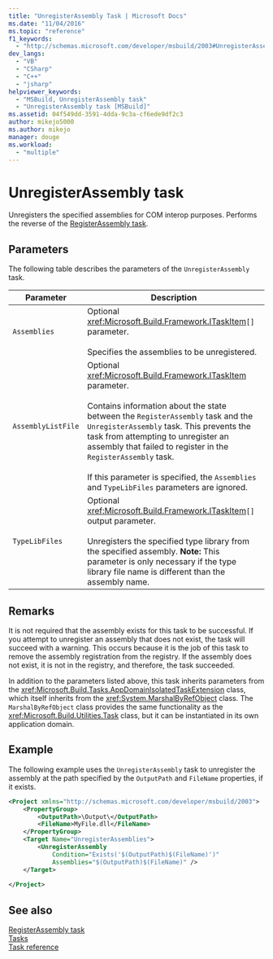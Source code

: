 ```yaml
---
title: "UnregisterAssembly Task | Microsoft Docs"
ms.date: "11/04/2016"
ms.topic: "reference"
f1_keywords: 
  - "http://schemas.microsoft.com/developer/msbuild/2003#UnregisterAssembly"
dev_langs: 
  - "VB"
  - "CSharp"
  - "C++"
  - "jsharp"
helpviewer_keywords: 
  - "MSBuild, UnregisterAssembly task"
  - "UnregisterAssembly task [MSBuild]"
ms.assetid: 04f549dd-3591-4dda-9c3a-cf6ede9df2c3
author: mikejo5000
ms.author: mikejo
manager: douge
ms.workload: 
  - "multiple"
---
```

# UnregisterAssembly task
Unregisters the specified assemblies for COM interop purposes. Performs the reverse of the [RegisterAssembly task](../msbuild/registerassembly-task.md).  
  
## Parameters  
 The following table describes the parameters of the `UnregisterAssembly` task.  
  
|Parameter|Description|  
|---------------|-----------------|  
|`Assemblies`|Optional <xref:Microsoft.Build.Framework.ITaskItem>`[]` parameter.<br /><br /> Specifies the assemblies to be unregistered.|  
|`AssemblyListFile`|Optional <xref:Microsoft.Build.Framework.ITaskItem> parameter.<br /><br /> Contains information about the state between the `RegisterAssembly` task and the `UnregisterAssembly` task. This prevents the task from attempting to unregister an assembly that failed to register in the `RegisterAssembly` task.<br /><br /> If this parameter is specified, the `Assemblies` and `TypeLibFiles` parameters are ignored.|  
|`TypeLibFiles`|Optional <xref:Microsoft.Build.Framework.ITaskItem>`[]` output parameter.<br /><br /> Unregisters the specified type library from the specified assembly. **Note:**  This parameter is only necessary if the type library file name is different than the assembly name.|  
  
## Remarks  
 It is not required that the assembly exists for this task to be successful. If you attempt to unregister an assembly that does not exist, the task will succeed with a warning. This occurs because it is the job of this task to remove the assembly registration from the registry. If the assembly does not exist, it is not in the registry, and therefore, the task succeeded.  
  
 In addition to the parameters listed above, this task inherits parameters from the <xref:Microsoft.Build.Tasks.AppDomainIsolatedTaskExtension> class, which itself inherits from the <xref:System.MarshalByRefObject> class. The `MarshalByRefObject` class provides the same functionality as the <xref:Microsoft.Build.Utilities.Task> class, but it can be instantiated in its own application domain.  
  
## Example  
 The following example uses the `UnregisterAssembly` task to unregister the assembly at the path specified by the `OutputPath` and `FileName` properties, if it exists.  
  
```xml  
<Project xmlns="http://schemas.microsoft.com/developer/msbuild/2003">  
    <PropertyGroup>  
        <OutputPath>\Output\</OutputPath>  
        <FileName>MyFile.dll</FileName>  
    </PropertyGroup>  
    <Target Name="UnregisterAssemblies">  
        <UnregisterAssembly  
            Condition="Exists('$(OutputPath)$(FileName)')"  
            Assemblies="$(OutputPath)$(FileName)" />  
    </Target>  
  
</Project>  
```  
  
## See also  
 [RegisterAssembly task](../msbuild/registerassembly-task.md)   
 [Tasks](../msbuild/msbuild-tasks.md)   
 [Task reference](../msbuild/msbuild-task-reference.md)